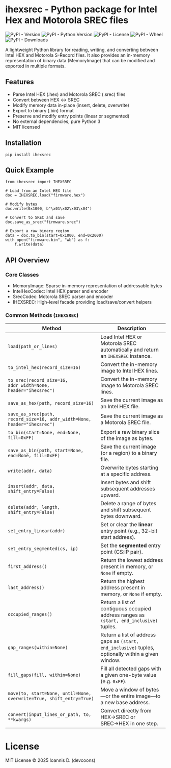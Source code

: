 # ihexsrec - Python package for Intel Hex and Motorola SREC files

![PyPI - Version](https://img.shields.io/pypi/v/ihexsrec?style=for-the-badge)
![PyPI - Python Version](https://img.shields.io/pypi/pyversions/ihexsrec?style=for-the-badge)
![PyPI - License](https://img.shields.io/pypi/l/ihexsrec?style=for-the-badge)
![PyPI - Wheel](https://img.shields.io/pypi/wheel/ihexsrec?style=for-the-badge&color=%23F0F)
![PyPI - Downloads](https://img.shields.io/pypi/dm/ihexsrec?style=for-the-badge)

A lightweight Python library for reading, writing, and converting between Intel HEX and Motorola S-Record files.
It also provides an in-memory representation of binary data (MemoryImage) that can be modified and exported in multiple formats.

## Features

- Parse Intel HEX (.hex) and Motorola SREC (.srec) files
- Convert between HEX ↔ SREC
- Modify memory data in-place (insert, delete, overwrite)
- Export to binary (.bin) format
- Preserve and modify entry points (linear or segmented)
- No external dependencies, pure Python 3
- MIT licensed

## Installation

```
pip install ihexsrec
```

## Quick Example

```
from ihexsrec import IHEXSREC

# Load from an Intel HEX file
doc = IHEXSREC.load("firmware.hex")

# Modify bytes
doc.write(0x1000, b"\x01\x02\x03\x04")

# Convert to SREC and save
doc.save_as_srec("firmware.srec")

# Export a raw binary region
data = doc.to_bin(start=0x1000, end=0x2000)
with open("firmware.bin", "wb") as f:
    f.write(data)
```

## API Overview

### Core Classes

- MemoryImage: Sparse in-memory representation of addressable bytes
- IntelHexCodec: Intel HEX parser and encoder
- SrecCodec: Motorola SREC parser and encoder
- IHEXSREC: High-level facade providing load/save/convert helpers

### Common Methods (`IHEXSREC`)

| Method | Description |
|---------|--------------|
| `load(path_or_lines)` | Load Intel HEX or Motorola SREC automatically and return an `IHEXSREC` instance. |
| `to_intel_hex(record_size=16)` | Convert the in-memory image to Intel HEX lines. |
| `to_srec(record_size=16, addr_width=None, header="ihexsrec")` | Convert the in-memory image to Motorola SREC lines. |
| `save_as_hex(path, record_size=16)` | Save the current image as an Intel HEX file. |
| `save_as_srec(path, record_size=16, addr_width=None, header="ihexsrec")` | Save the current image as a Motorola SREC file. |
| `to_bin(start=None, end=None, fill=0xFF)` | Export a raw binary slice of the image as bytes. |
| `save_as_bin(path, start=None, end=None, fill=0xFF)` | Save the current image (or a region) to a binary file. |
| `write(addr, data)` | Overwrite bytes starting at a specific address. |
| `insert(addr, data, shift_entry=False)` | Insert bytes and shift subsequent addresses upward. |
| `delete(addr, length, shift_entry=False)` | Delete a range of bytes and shift subsequent bytes downward. |
| `set_entry_linear(addr)` | Set or clear the **linear** entry point (e.g., 32-bit start address). |
| `set_entry_segmented(cs, ip)` | Set the **segmented** entry point (CS:IP pair). |
| `first_address()` | Return the lowest address present in memory, or `None` if empty. |
| `last_address()` | Return the highest address present in memory, or `None` if empty. |
| `occupied_ranges()` | Return a list of contiguous occupied address ranges as `(start, end_inclusive)` tuples. |
| `gap_ranges(within=None)` | Return a list of address gaps as `(start, end_inclusive)` tuples, optionally within a given window. |
| `fill_gaps(fill, within=None)` | Fill all detected gaps with a given one-byte value (e.g. `0xFF`). |
| `move(to, start=None, until=None, overwrite=True, shift_entry=True)` | Move a window of bytes—or the entire image—to a new base address. |
| `convert(input_lines_or_path, to, **kwargs)` | Convert directly from HEX→SREC or SREC→HEX in one step. |


# License

MIT License © 2025 Ioannis D. (devcoons)
